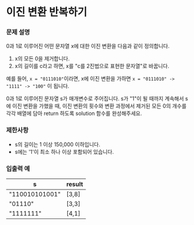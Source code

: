 # 이진 변환 반복하기

### 문제 설명

0과 1로 이루어진 어떤 문자열 x에 대한 이진 변환을 다음과 같이 정의합니다.

1. x의 모든 0을 제거합니다.
2. x의 길이를 c라고 하면, x를 "c를 2진법으로 표현한 문자열"로 바꿉니다.

예를 들어, `x = "0111010"`이라면, x에 이진 변환을 가하면 `x = "0111010" -> "1111" -> "100"` 이 됩니다.

0과 1로 이루어진 문자열 s가 매개변수로 주어집니다. s가 "1"이 될 때까지 계속해서 s에 이진 변환을 가했을 때, 이진 변환의 횟수와 변환 과정에서 제거된 모든 0의 개수를 각각 배열에 담아 return 하도록 solution 함수를 완성해주세요.

### 제한사항

- s의 길이는 1 이상 150,000 이하입니다.
- s에는 '1'이 최소 하나 이상 포함되어 있습니다.

### 입출력 예

| s              | result |
| -------------- | ------ |
| "110010101001" | [3,8]  |
| "01110"        | [3,3]  |
| "1111111"      | [4,1]  |
